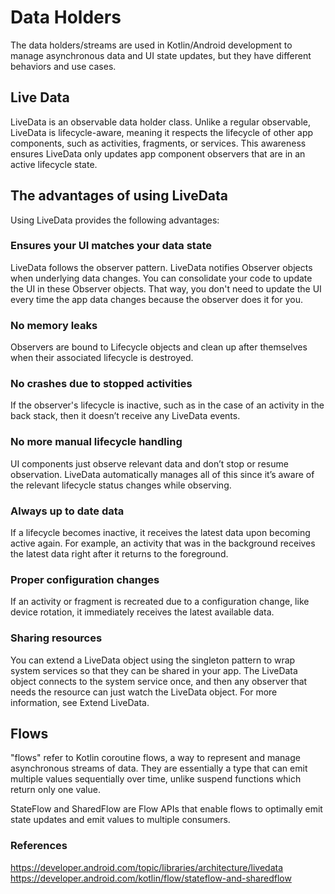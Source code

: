 # Data Holders 
The data holders/streams are used in Kotlin/Android development to manage asynchronous data and UI state updates, but they have different behaviors and use cases.

## Live Data
LiveData is an observable data holder class. Unlike a regular observable, LiveData is lifecycle-aware, meaning it respects the lifecycle of other app components, such as activities, fragments, or services. This awareness ensures LiveData only updates app component observers that are in an active lifecycle state.

## The advantages of using LiveData
Using LiveData provides the following advantages:

### Ensures your UI matches your data state
LiveData follows the observer pattern. LiveData notifies Observer objects when underlying data changes. You can consolidate your code to update the UI in these Observer objects. That way, you don't need to update the UI every time the app data changes because the observer does it for you.
### No memory leaks
Observers are bound to Lifecycle objects and clean up after themselves when their associated lifecycle is destroyed.
### No crashes due to stopped activities
If the observer's lifecycle is inactive, such as in the case of an activity in the back stack, then it doesn’t receive any LiveData events.
### No more manual lifecycle handling
UI components just observe relevant data and don’t stop or resume observation. LiveData automatically manages all of this since it’s aware of the relevant lifecycle status changes while observing.
### Always up to date data
If a lifecycle becomes inactive, it receives the latest data upon becoming active again. For example, an activity that was in the background receives the latest data right after it returns to the foreground.
### Proper configuration changes
If an activity or fragment is recreated due to a configuration change, like device rotation, it immediately receives the latest available data.
### Sharing resources
You can extend a LiveData object using the singleton pattern to wrap system services so that they can be shared in your app. The LiveData object connects to the system service once, and then any observer that needs the resource can just watch the LiveData object. For more information, see Extend LiveData.


## Flows
"flows" refer to Kotlin coroutine flows, a way to represent and manage asynchronous streams of data. They are essentially a type that can emit multiple values sequentially over time, unlike suspend functions which return only one value.

StateFlow and SharedFlow are Flow APIs that enable flows to optimally emit state updates and emit values to multiple consumers.

### References
https://developer.android.com/topic/libraries/architecture/livedata
https://developer.android.com/kotlin/flow/stateflow-and-sharedflow